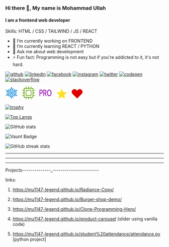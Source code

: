 ### Hi there 👋, My name is Mohammad Ullah
#### I am a frontend web developer


Skills: HTML / CSS / TAILWIND / JS / REACT

- 🔭 I’m currently working on FRONTEND 
- 🌱 I’m currently learning REACT / PYTHON 
- 💬 Ask me about web development 
- ⚡ Fun fact: Programming is not easy but if you're addicted to it, it's not hard. 


[<img src='https://cdn.jsdelivr.net/npm/simple-icons@3.0.1/icons/github.svg' alt='github' height='40'>](https://github.com/mu1147-legend)  [<img src='https://cdn.jsdelivr.net/npm/simple-icons@3.0.1/icons/linkedin.svg' alt='linkedin' height='40'>](https://www.linkedin.com/in/mohammad-ullah-68876618b/)  [<img src='https://cdn.jsdelivr.net/npm/simple-icons@3.0.1/icons/facebook.svg' alt='facebook' height='40'>](https://www.facebook.com/fb.mohammadullah)  [<img src='https://cdn.jsdelivr.net/npm/simple-icons@3.0.1/icons/instagram.svg' alt='instagram' height='40'>](https://www.instagram.com/mohammad_ullah11/)  [<img src='https://cdn.jsdelivr.net/npm/simple-icons@3.0.1/icons/twitter.svg' alt='twitter' height='40'>](https://twitter.com/m_ullah32)  [<img src='https://cdn.jsdelivr.net/npm/simple-icons@3.0.1/icons/codepen.svg' alt='codepen' height='40'>](https://codepen.io/mu1147)  [<img src='https://cdn.jsdelivr.net/npm/simple-icons@3.0.1/icons/stackoverflow.svg' alt='stackoverflow' height='40'>](https://stackoverflow.com/users/19154369/mohammad-ullah)  

<a href='https://archiveprogram.github.com/' target="_blank"><img src='https://raw.githubusercontent.com/acervenky/animated-github-badges/master/assets/acbadge.gif' width='40' height='40'></a> <a href='https://docs.github.com/en/developers'><img src='https://raw.githubusercontent.com/acervenky/animated-github-badges/master/assets/devbadge.gif' width='40' height='40'></a> <a href='https://github.com/pricing'><img src='https://raw.githubusercontent.com/acervenky/animated-github-badges/master/assets/pro.gif' width='40' height='40'></a> <a href='https://stars.github.com/'><img src='https://raw.githubusercontent.com/acervenky/animated-github-badges/master/assets/starbadge.gif' width='35' height='35'></a> <a href='https://docs.github.com/en/github/supporting-the-open-source-community-with-github-sponsors'><img src='https://raw.githubusercontent.com/acervenky/animated-github-badges/master/assets/sponsorbadge.gif' width='35' height='35'></a> 

[![trophy](https://github-profile-trophy.vercel.app/?username=mu1147-legend)](https://github.com/ryo-ma/github-profile-trophy)

[![Top Langs](https://github-readme-stats.vercel.app/api/top-langs/?username=mu1147-legend)](https://github.com/anuraghazra/github-readme-stats)

![GitHub stats](https://github-readme-stats.vercel.app/api?username=mu1147-legend&show_icons=true)  

![Vaunt Badge](https://api.vaunt.dev/v1/github/entities/mu1147-legend/contributions?format=svg&private=false)  

![GitHub streak stats](https://streak-stats.demolab.com/?user=mu1147-legend)  



<!---
MU1147-LEGEND/MU1147-LEGEND is a ✨ special ✨ repository because its `README.md` (this file) appears on your GitHub profile.
You can click the Preview link to take a look at your changes.
--->

___________________
___________________
___________________

Projects--------------_-----------------------

links:

1. https://mu1147-legend.github.io/Radiance-Copy/

2. https://mu1147-legend.github.io/Burger-shop-demo/

3. https://mu1147-legend.github.io/Clone-Programming-Hero/

4. https://mu1147-legend.github.io/product-carousel (slider using vanilla code)

5. https://mu1147-legend.github.io/student%20attendance/attendance.py [python project]
